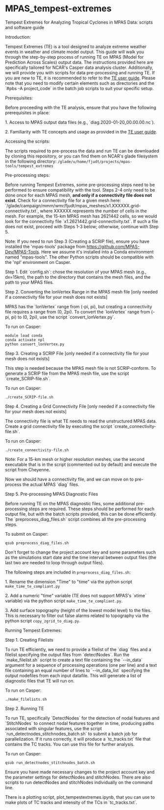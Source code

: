 # MPAS_tempest-extremes
Tempest Extremes for Analyzing Tropical Cyclones in MPAS Data: scripts and software guide 

Introduction:

Tempest Extremes (TE) is a tool designed to analyze extreme weather events in weather and climate model output. This guide will walk you through the step-by-step process of running TE on MPAS (Model for Prediction Across Scales) output data. The instructions provided here are specifically tailored for NCAR's Casper data analysis cluster. Additionally, we will provide you with scripts for data pre-processing and running TE. If you are new to TE, it is recommended to refer to the [TE user guide](https://climate.ucdavis.edu/tempestextremes.php). Please note that you need to modify certain elements such as directories and the \`#pbs -A project\_code\` in the batch job scripts to suit your specific setup.

Prerequisites:

Before proceeding with the TE analysis, ensure that you have the following prerequisites in place:

1\. Access to MPAS output data files (e.g., \`diag.2020-01-20\_00.00.00.nc\`).

2\. Familiarity with TE concepts and usage as provided in the [TE user guide](https://climate.ucdavis.edu/tempestextremes.php#DetectNodes).

Accessing the scripts:

The scripts required to pre-process the data and run TE can be downloaded by cloning this repository, or you can find them on NCAR's glade filesystem in the following directory: `/glade/u/home/fjudt/projects/mpas-tools/tempest_extremes`

Pre-processing steps:

Before running Tempest Extremes, some pre-processing steps need to be performed to ensure compatibility with the tool. Steps 2-4 only need to be done once for each MPAS mesh, **and only if a connectivity file does not exist**. Check for a connectivity file for a given mesh here: \`/glade/campaign/mmm/wmr/fjudt/mpas\_meshes/x1.XXXXXX.grid-connectivity.txt\`, where XXXXXX represents the number of cells in the mesh. For example, the 15-km MPAS mesh has 2621442 cells, so we would look for the connectivity file \`x1.2621442.grid-connectivity.txt\`. If such a file does not exist, proceed with Steps 1-3 below; otherwise, continue with Step 5.

Note: If you need to run Step 3 (Creating a SCRIP file), ensure you have installed the 'mpas-tools' package from <https://github.com/MPAS-Dev/MPAS-Tools>. Here we assume it's installed into a Conda environment named "mpas-tools". The other Python scripts should be compatible with the 'npl' environment on Casper.

Step 1. Edit \`config.sh\`: chose the resolution of your MPAS mesh (e.g., dx=15km), the path to the directory that contains the mesh files, and the path to your MPAS files.

Step 2. Converting the lonVertex Range in the MPAS mesh file [only needed if a connectivity file for your mesh does not exists]

MPAS has the \`lonVertex\` range from (-pi, pi), but creating a connectivity file requires a range from (0, 2pi). To convert the \`lonVertex\` range from (-pi, pi) to (0, 2pi), use the script \`convert\_lonVertex.py\`.

To run on Casper:

    module load conda
    conda activate npl
    python convert_lonVertex.py

Step 3. Creating a SCRIP File [only needed if a connectivity file for your mesh does not exists]

This step is needed because the MPAS mesh file is not SCRIP-conform. To generate a SCRIP file from the MPAS mesh file, use the script \`create\_SCRIP-file.sh\`. 

To run on Casper:

    ./create_SCRIP-file.sh

Step 4. Creating a Grid Connectivity File [only needed if a connectivity file for your mesh does not exists]

The connectivity file is what TE needs to read the unstructured MPAS data. Create a grid connectivity file by executing the script \`create\_connectivity-file.sh\`. 

To run on Casper:

    ./create_connectivity-file.sh

Note: For a 15-km mesh or higher resolution meshes, use the second executable that is in the script (commented out by default) and execute the script from Cheyenne.

Now we should have a connectivity file, and we can move on to pre-process the actual MPAS \`diag\` files.

Step 5. Pre-processing MPAS Diagnostic Files

Before running TE on the MPAS diagnostic files, some additional pre-processing steps are required. These steps should be performed for each output file, but with the batch scripts provided, this can be done efficiently. The \`preprocess\_diag\_files.sh\` script combines all the pre-processing steps.

To submit on Casper:

    qsub preprocess_diag_files.sh

Don't forget to change the project account key and some parameters such as the simulations start date and the time interval between output files (the last two are needed to loop through output files).

The following steps are included in `preprocess_diag_files.sh`:

1\. Rename the dimension "Time" to "time" via the python script `make_time_te_compliant.py`

2\. Add a numeric "time" variable (TE does not support MPAS's \`xtime\` variable) via the python script `make_time_te_compliant.py`.

3\. Add surface topography (height of the lowest model level) to the files. This is necessary to filter out false alarms related to topography via the python script `copy_zgrid_to_diag.py`.

Running Tempest Extremes:

Step 1. Creating Filelists

To run TE efficiently, we need to provide a filelist of the \`diag\` files and a filelist specifying the output files from \`detectNodes\`. Run the \`make\_filelist.sh\` script to create a text file containing the \`--in\_data\` argument for a sequence of processing operations (one per line) and a text file containing an equal number of lines to \`--in\_data\_list\` specifying the output nodefiles from each input datafile. This will generate a list of diagnostic files that TE will run on.

To run on Casper:

    ./make_filelists.sh

Step 2. Running TE

To run TE, specifically \`DetectNodes\` for the detection of nodal features and \`StitchNodes\` to connect nodal features together in time, producing paths associated with singular features, use the script \`run\_detectnodes\_stitchnodes\_batch.sh\` to submit a batch job for parallelization. If it runs correctly, it will produce a \`tc\_tracks.txt\` file that contains the TC tracks. You can use this file for further analysis.

To run on Casper:

    qsub run_detectnodes_stitchnodes_batch.sh

Ensure you have made necessary changes to the project account key and the parameter settings for detectNodes and stitchNodes. There are also scripts to run detectNodes and stitchNodes individually on the command line. 

There is a plotting script, plot_tempestextremes.ipynb, that you can use to make plots of TC tracks and intensity of the TCs in \`tc\_tracks.txt\`.
